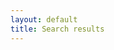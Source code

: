 ```yaml
---
layout: default
title: Search results
---
```

<!-- Test lunr.js for search results -->
<script src="{{ site.baseurl }}/js/lunr.min.js"></script>
<ul class="search-results"></ul>
<div class="search-spinner"></div>

<script>
    var w;
    function useSearchWorker(){       
        if(typeof(w) == "undefined") {
            w = new Worker("{{ site.baseurl }}/js/search-worker.js");
        }
        w.onmessage = function(e){
			console.log("e");
			console.log(e);
            handleWorkerMessage(e.data);
        }
    } 
    
    function workerFallback(vars){
		var callback = function(){
			launchOutsideWorker(vars);
		}
		getScript("{{ site.baseurl }}/js/search-worker.js", callback);
    }
</script>

<script src="{{ site.baseurl }}/js/search-results.js"></script>

